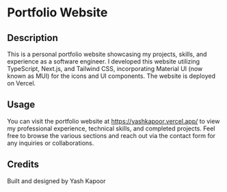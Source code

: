 # Portfolio Website 

## Description
This is a personal portfolio website showcasing my projects, skills, and experience as a software engineer. I developed this website utilizing TypeScript, Next.js, and Tailwind CSS, incorporating Material UI (now known as MUI) for the icons and UI components. The website is deployed on Vercel.

## Usage 
You can visit the portfolio website at https://yashkapoor.vercel.app/ to view my professional experience, technical skills, and completed projects. Feel free to browse the various sections and reach out via the contact form for any inquiries or collaborations. 

## Credits 
Built and designed by Yash Kapoor

